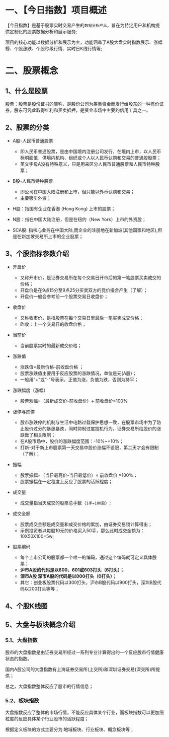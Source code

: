 # 一、【今日指数】项目概述
【今日指数】是基于股票实时交易产生的`数据分析产品`，旨在为特定用户和机构提供定制化的股票数据分析和展示服务;

项目的核心功能以数据分析和展示为主，功能涵盖了A股大盘实时指数展示、涨幅榜、个股涨跌、个股秒级行情、实时日K线行情等;

# 二、股票概念

## 1、什么是股票
股票：股票是股份证书的简称，是股份公司为筹集资金而发行给股东的一种有价证券，股东可凭此取得红利和买卖抵押，是资金市场中主要的信用工具之一。

## 2、股票的分类
- A股-人民币普通股票
	- 即人民币普通股票，是由中国境内注册公司发行，在境内上市，以人民币标明面值，供境内机构、组织或个人以人民币认购和交易的普通股股票；
	- 英文字母A没有特殊意义，只是用来区分人民币普通股票和人民币特种股票；

- B股-人民币特种股票
	- 即公司在中国大陆注册和上市，但只能以外币认购和交易；
	- 主要吸引外资；


- H股：指国有企业在香港 (Hong Kong) 上市的股票；
- N股：指在中国大陆注册，但是在纽约（New York）上市的外资股；
- SCA股: 指核心业务在中国大陆,而企业的注册地在新加坡(其他国家和地区),但是在新加坡交易所上市的企业股票；

## 3、个股指标参数介绍
- 开盘价
  - 又称开市价，是证券交易所在每个交易日开市后的第一笔股票买卖成交的价格；
  - 开盘价是在9点15分至9点25分买卖双方的竞价撮合产生（了解）；
  - 开盘价一般会参考前一个股票交易日收盘价；

- 收盘价
  - 又称收市价，是指股票在每个交易日里最后一笔买卖成交价格；
  - 昨收：上一个交易日的收盘价格；

- 当前价
  - 当前股票实时的最新成交价格；

- 涨跌值
  - 涨跌值=最新价格-前收盘价格 ；
  - 股票涨跌值主要用于反应股票的涨跌情况，单位是元(A股)；
  - 一般用“+”或“-”号表示，正值为涨，负值为跌，否则为持平；

- 涨跌幅度（涨幅）
  - 股票涨幅=（最新成交价-前收盘价）÷ 前收盘价×100%

- 涨停与跌停
  - 股市涨跌停的机制与生活中电路过载保护思想一致，在股票市场中为了防止股价过分的暴涨暴跌，同时抑制过度投机行为，证券交易所给股价的涨跌做了相关限制；
  - 在A股市场中，股价的涨跌幅度范围：-10%~+10%；
  - 打新-对于新上市股票第一天交易中股价涨幅不设限，第二天才会有限制（了解）；

- 振幅
  - 股票振幅=（当日最高价-当日最低价）÷ 前收盘价 ×100%；
  - 股票振幅在一定程度上反应了股票的活跃程度；

- 成交量
  - 成交量指当天成交的股票总手数（`1手=100股`）;

- 成交金额
  - 股票成交金额是成交量和成交价格的累加，由证券交易锁计算得出；
  - 示例投资者以每股10元的价格买入50手，那么此时成交金额为：10X50X100=5w;

- 股票编码
  - 每个上市公司的股票都一个唯一的编码，通过这个编码就可定义具体股票；
  - **沪市A股的代码是以600、601或603打头（6打头）；**
  - **深市A股 深市A股的代码是以000打头（0打头）；**
  - 其它：创业板股票代码以300打头，沪市B股代码以900打头，深圳B股代码以200打头等等；


## 4、个股K线图




## 5、大盘与板块概念介绍

### 5.1、大盘指数
股市的大盘指数是由证券交易所经过一系列专业计算得出的一个反应股市行情健康状态的指数。

国内A股公司的大盘指数有上海证券交易所(上交所)和深圳证券交易(深交所)所提供；

总之，大盘指数整体反应了股市的行情信息；


### 5.2、板块指数
大盘指数反应了整体的市场行情，不能反应具体某个行业，而板块指数可以更加细粒度的反应具体某个行业股市的活跃程度；

根据定义板块的方式主要分为:地域板块、行业板块、概念板块等；












